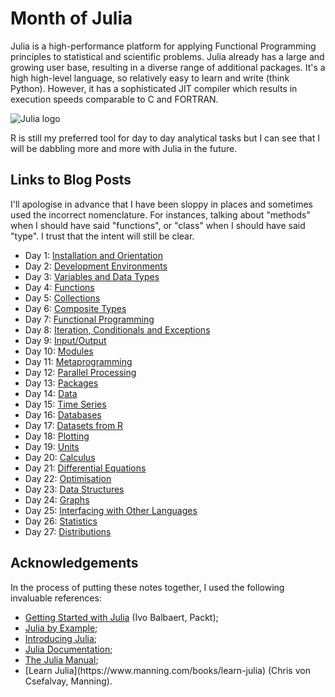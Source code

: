 # Month of Julia

Julia is a high-performance platform for applying Functional Programming principles to statistical and scientific problems. Julia already has a large and growing user base, resulting in a diverse range of additional packages. It's a high high-level language, so relatively easy to learn and write (think Python). However, it has a sophisticated JIT compiler which results in execution speeds comparable to C and FORTRAN.

![Julia logo](http://www.exegetic.biz/blog/wp-content/uploads/2015/08/Julia-Logo.png "Julia!")

R is still my preferred tool for day to day analytical tasks but I can see that I will be dabbling more and more with Julia in the future.

## Links to Blog Posts

I'll apologise in advance that I have been sloppy in places and sometimes used the incorrect nomenclature. For
instances, talking about "methods" when I should have said "functions", or "class" when I should have said "type".
I trust that the intent will still be clear.

- Day 1: [Installation and Orientation](http://wp.me/p3pzmk-td "Getting Julia installed and running.")
- Day 2: [Development Environments](http://wp.me/p3pzmk-tv "Environments for working on Julia code.")
- Day 3: [Variables and Data Types](http://wp.me/p3pzmk-u1 "Integers, strings, etc.")
- Day 4: [Functions](http://wp.me/p3pzmk-tB "Creating structure with functions.")
- Day 5: [Collections](http://wp.me/p3pzmk-vk "Groups of things.")
- Day 6: [Composite Types](http://wp.me/p3pzmk-vv "Build your own funky types.")
- Day 7: [Functional Programming](http://wp.me/p3pzmk-wG "Functions on functions.")
- Day 8: [Iteration, Conditionals and Exceptions](http://wp.me/p3pzmk-u8 "Repetition, choices and breaking stuff.")
- Day 9: [Input/Output](http://wp.me/p3pzmk-xf "Reading and writing.")
- Day 10: [Modules](http://wp.me/p3pzmk-xp "Keeping things modular.")
- Day 11: [Metaprogramming](http://wp.me/p3pzmk-xD "Code making more code.")
- Day 12: [Parallel Processing](http://wp.me/p3pzmk-xG "Doing many things at once.")
- Day 13: [Packages](http://wp.me/p3pzmk-tr "Expanding Julia with add on packages.")
- Day 14: [Data](http://wp.me/p3pzmk-xK "Grist for your analyses.")
- Day 15: [Time Series](http://wp.me/p3pzmk-xT "Data gathered over time.")
- Day 16: [Databases](http://wp.me/p3pzmk-z9 "Querying a DB.")
- Day 17: [Datasets from R](http://wp.me/p3pzmk-zu "A cornucopia of data courtesy of R.")
- Day 18: [Plotting](http://wp.me/p3pzmk-tE "Pictures from formulae and data.")
- Day 19: [Units](http://wp.me/p3pzmk-zx "Measurements: quantities and units.")
- Day 20: [Calculus](http://wp.me/p3pzmk-yh "Integrating and Differentiating like a Boss!")
- Day 21: [Differential Equations](http://wp.me/p3pzmk-AJ "Springs and pendulums.")
- Day 22: [Optimisation](http://wp.me/p3pzmk-z3 "Locating peaks and troughs.")
- Day 23: [Data Structures](http://wp.me/p3pzmk-zA "Queues and Counters.")
- Day 24: [Graphs](http://wp.me/p3pzmk-zp "Nodes and Edges.")
- Day 25: [Interfacing with Other Languages](http://wp.me/p3pzmk-z4 "FORTRAN, C, Python etc.")
- Day 26: [Statistics](http://wp.me/p3pzmk-z5 "Mean, Variance etc.")
- Day 27: [Distributions](http://wp.me/p3pzmk-yk "Generating samples from Distributions of any sort.")

## Acknowledgements

In the process of putting these notes together, I used the following invaluable references:
<ul>
<li> <a href="https://www.packtpub.com/application-development/getting-started-julia-programming">Getting Started with Julia</a> (Ivo Balbaert, Packt);
<li> <a href="http://samuelcolvin.github.io/JuliaByExample/">Julia by Example</a>;
<li> <a href="https://en.wikibooks.org/wiki/Introducing_Julia">Introducing Julia</a>;
<li> <a href="http://julialang.org/learning/">Julia Documentation</a>;
<li> <a href="http://julia.readthedocs.org/en/latest/manual/">The Julia Manual</a>;
<li> [Learn Julia](https://www.manning.com/books/learn-julia) (Chris von Csefalvay, Manning).
</ul>
